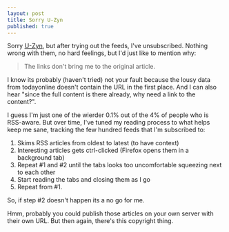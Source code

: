 ```yaml
---
layout: post
title: Sorry U-Zyn
published: true
---
```

Sorry [U-Zyn](http://uzyn.com/2006/06/28/my-15-mins/), but after trying out the feeds, I've unsubscribed. Nothing wrong with them, no hard feelings, but I'd just like to mention why:

 

> The links don't bring me to the original article.

I know its probably (haven't tried) not your fault because the lousy data from todayonline doesn't contain the URL in the first place. And I can also hear "since the full content is there already, why need a link to the content?".

I guess I'm just one of the wierder 0.1% out of the 4% of people who is RSS-aware. But over time, I've tuned my reading process to what helps keep me sane, tracking the few hundred feeds that I'm subscribed to:

1. Skims RSS articles from oldest to latest (to have context)
2. Interesting articles gets ctrl-clicked (Firefox opens them in a background tab)
3. Repeat #1 and #2 until the tabs looks too uncomfortable squeezing next to each other
4. Start reading the tabs and closing them as I go
5. Repeat from #1.

So, if step #2 doesn't happen its a no go for me.

Hmm, probably you could publish those articles on your own server with their own URL. But then again, there's this copyright thing.

